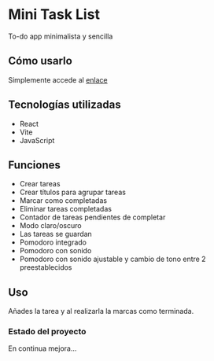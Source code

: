 # Mini Task List
To-do app minimalista y sencilla

## Cómo usarlo
Simplemente accede al [enlace](https://dev3r3nze.github.io/MiniTaskList/)

## Tecnologías utilizadas
- React
- Vite
- JavaScript

## Funciones
- Crear tareas
- Crear títulos para agrupar tareas
- Marcar como completadas
- Eliminar tareas completadas
- Contador de tareas pendientes de completar
- Modo claro/oscuro
- Las tareas se guardan
- Pomodoro integrado
- Pomodoro con sonido
- Pomodoro con sonido ajustable y cambio de tono entre 2 preestablecidos

## Uso
Añades la tarea y al realizarla la marcas como terminada.

### Estado del proyecto
En continua mejora...
